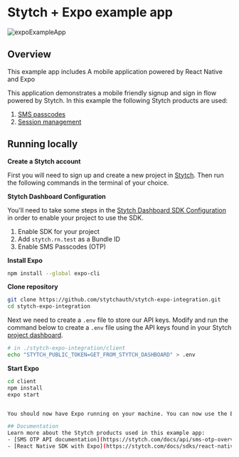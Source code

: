 # Stytch + Expo example app
![expoExampleApp](https://user-images.githubusercontent.com/100632220/169424762-67caa828-2b05-43f7-9055-067014676316.png)

## Overview
This example app includes A mobile application powered by React Native and Expo

This application demonstrates a mobile friendly signup and sign in flow powered by Stytch. In this example the following Stytch products are used:
1. [SMS passcodes](https://stytch.com/products/sms-passcodes)
2. [Session management](https://stytch.com/products/session-management)

## Running locally

**Create a Stytch account**

First you will need to sign up and create a new project in [Stytch](https://stytch.com/). Then run the following commands in the terminal of your choice.

**Stytch Dashboard Configuration**

You'll need to take some steps in the [Stytch Dashboard SDK Configuration](https://stytch.com/dashboard/sdk-configuration) in order to enable your project to use the SDK.

1. Enable SDK for your project
2. Add `stytch.rn.test` as a Bundle ID
3. Enable SMS Passcodes (OTP)

**Install Expo**
```bash
npm install --global expo-cli
```

**Clone repository**
```bash
git clone https://github.com/stytchauth/stytch-expo-integration.git
cd stytch-expo-integration
```

Next we need to create a `.env` file to store our API keys. Modify and run the command below to create a `.env` file using the API keys found in your Stytch [project dashboard](https://stytch.com/dashboard/api-keys).
```bash
# in ./stytch-expo-integration/client
echo "STYTCH_PUBLIC_TOKEN=GET_FROM_STYTCH_DASHBOARD" > .env
```

**Start Expo**
```bash
cd client
npm install
expo start


You should now have Expo running on your machine. You can now use the Expo CLI tooling to open the mobile application in a simulator or as a web application.

## Documentation
Learn more about the Stytch products used in this example app:
- [SMS OTP API documentation](https://stytch.com/docs/api/sms-otp-overview)
- [React Native SDK with Expo](https://stytch.com/docs/sdks/react-native-sdk)
